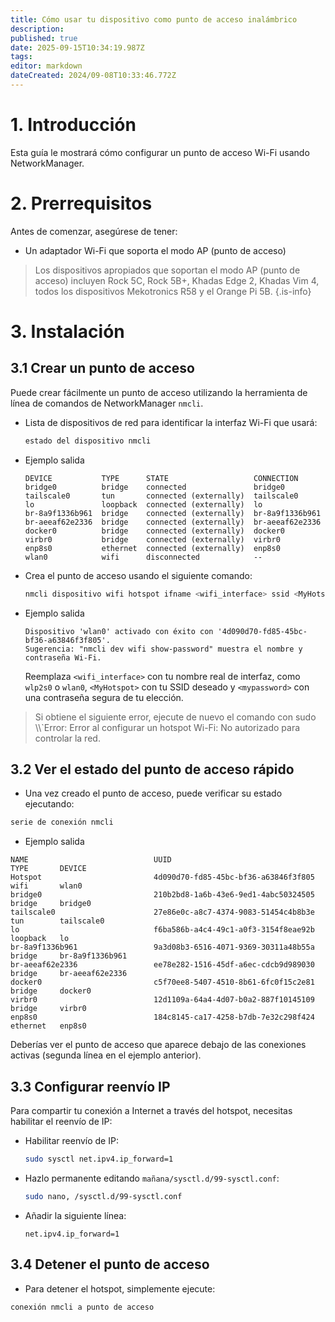 ```yaml
---
title: Cómo usar tu dispositivo como punto de acceso inalámbrico
description:
published: true
date: 2025-09-15T10:34:19.987Z
tags:
editor: markdown
dateCreated: 2024/09-08T10:33:46.772Z
---
```


# 1. Introducción

Esta guía le mostrará cómo configurar un punto de acceso Wi-Fi usando NetworkManager.

# 2. Prerrequisitos

Antes de comenzar, asegúrese de tener:

- Un adaptador Wi-Fi que soporta el modo AP (punto de acceso)

> Los dispositivos apropiados que soportan el modo AP (punto de acceso) incluyen Rock 5C, Rock 5B+, Khadas Edge 2, Khadas Vim 4, todos los dispositivos Mekotronics R58 y el Orange Pi 5B.
> {.is-info}

# 3. Instalación

## 3.1 Crear un punto de acceso

Puede crear fácilmente un punto de acceso utilizando la herramienta de línea de comandos de NetworkManager `nmcli`.

- Lista de dispositivos de red para identificar la interfaz Wi-Fi que usará:

  ```bash
  estado del dispositivo nmcli
  ```

- Ejemplo salida
  ```
  DEVICE           TYPE      STATE                   CONNECTION      
  bridge0          bridge    connected               bridge0         
  tailscale0       tun       connected (externally)  tailscale0      
  lo               loopback  connected (externally)  lo              
  br-8a9f1336b961  bridge    connected (externally)  br-8a9f1336b961 
  br-aeeaf62e2336  bridge    connected (externally)  br-aeeaf62e2336 
  docker0          bridge    connected (externally)  docker0         
  virbr0           bridge    connected (externally)  virbr0          
  enp8s0           ethernet  connected (externally)  enp8s0          
  wlan0            wifi      disconnected            --   
  ```

- Crea el punto de acceso usando el siguiente comando:

  ```bash
  nmcli dispositivo wifi hotspot ifname <wifi_interface> ssid <MyHotspot> password <mypassword>
  ```

- Ejemplo salida
  ```
  Dispositivo 'wlan0' activado con éxito con '4d090d70-fd85-45bc-bf36-a63846f3f805'. 
  Sugerencia: "nmcli dev wifi show-password" muestra el nombre y contraseña Wi-Fi.
  ```
  Reemplaza `<wifi_interface>` con tu nombre real de interfaz, como `wlp2s0` o `wlan0`, `<MyHotspot>` con tu SSID deseado y `<mypassword>` con una contraseña segura de tu elección.

> Si obtiene el siguiente error, ejecute de nuevo el comando con sudo
> \\\\\`Error: Error al configurar un hotspot Wi-Fi: No autorizado para controlar la red.

## 3.2 Ver el estado del punto de acceso rápido

- Una vez creado el punto de acceso, puede verificar su estado ejecutando:

```bash
serie de conexión nmcli
```

- Ejemplo salida

```
NAME                            UUID                                  TYPE       DEVICE          
Hotspot                         4d090d70-fd85-45bc-bf36-a63846f3f805  wifi       wlan0           
bridge0                         210b2bd8-1a6b-43e6-9ed1-4abc50324505  bridge     bridge0         
tailscale0                      27e86e0c-a8c7-4374-9083-51454c4b8b3e  tun        tailscale0      
lo                              f6ba586b-a4c4-49c1-a0f3-3154f8eae92b  loopback   lo              
br-8a9f1336b961                 9a3d08b3-6516-4071-9369-30311a48b55a  bridge     br-8a9f1336b961 
br-aeeaf62e2336                 ee78e282-1516-45df-a6ec-cdcb9d989030  bridge     br-aeeaf62e2336 
docker0                         c5f70ee8-5407-4510-8b61-6fc0f15c2e81  bridge     docker0         
virbr0                          12d1109a-64a4-4d07-b0a2-887f10145109  bridge     virbr0          
enp8s0                          184c8145-ca17-4258-b7db-7e32c298f424  ethernet   enp8s0
```

Deberías ver el punto de acceso que aparece debajo de las conexiones activas (segunda línea en el ejemplo anterior).

## 3.3 Configurar reenvío IP

Para compartir tu conexión a Internet a través del hotspot, necesitas habilitar el reenvío de IP:

- Habilitar reenvío de IP:

  ```bash
  sudo sysctl net.ipv4.ip_forward=1
  ```

- Hazlo permanente editando `mañana/sysctl.d/99-sysctl.conf`:

  ```bash
  sudo nano, /sysctl.d/99-sysctl.conf
  ```

- Añadir la siguiente línea:

  ```
  net.ipv4.ip_forward=1
  ```

## 3.4 Detener el punto de acceso

- Para detener el hotspot, simplemente ejecute:

```bash
conexión nmcli a punto de acceso
```
